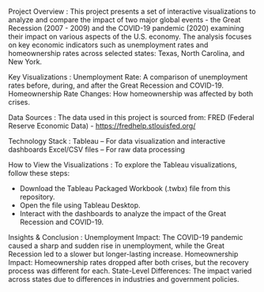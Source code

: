 Project Overview :
This project presents a set of interactive visualizations to analyze and compare the impact of two major global events - the Great Recession (2007 - 2009) and the COVID-19 pandemic (2020) examining their impact on various aspects of the U.S. economy. The analysis focuses on key economic indicators such as unemployment rates and homeownership rates across selected states: Texas, North Carolina, and New York.

Key Visualizations :
Unemployment Rate: A comparison of unemployment rates before, during, and after the Great Recession and COVID-19.
Homeownership Rate Changes: How homeownership was affected by both crises.

Data Sources :
The data used in this project is sourced from:
FRED (Federal Reserve Economic Data) - https://fredhelp.stlouisfed.org/ 

Technology Stack :
Tableau – For data visualization and interactive dashboards
Excel/CSV files – For raw data processing

How to View the Visualizations :
To explore the Tableau visualizations, follow these steps:
  - Download the Tableau Packaged Workbook (.twbx) file from this repository.
  - Open the file using Tableau Desktop.
  - Interact with the dashboards to analyze the impact of the Great Recession and COVID-19.

Insights & Conclusion :
Unemployment Impact: The COVID-19 pandemic caused a sharp and sudden rise in unemployment, while the Great Recession led to a slower but longer-lasting increase.
Homeownership Impact: Homeownership rates dropped after both crises, but the recovery process was different for each.
State-Level Differences: The impact varied across states due to differences in industries and government policies.
